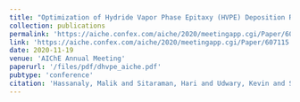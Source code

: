 ```yaml
---
title: "Optimization of Hydride Vapor Phase Epitaxy (HVPE) Deposition Reactor manufacturing III-V Materials using multiple Large-Eddy Simulations (LES)"
collection: publications
permalink: 'https://aiche.confex.com/aiche/2020/meetingapp.cgi/Paper/607115'
link: 'https://aiche.confex.com/aiche/2020/meetingapp.cgi/Paper/607115'
date: 2020-11-19
venue: 'AIChE Annual Meeting'
paperurl: '/files/pdf/dhvpe_aiche.pdf'
pubtype: 'conference'
citation: 'Hassanaly, Malik and Sitaraman, Hari and Udwary, Kevin and Schulte, Kevin L. and Splawn, Heather and Ptak, Aaron and Simon (2020). &quot; Optimization of Hydride Vapor Phase Epitaxy (HVPE) Deposition Reactor Manufacturing III-V Materials Using Multiple Large-Eddy Simulations (LES).&quot; <i>AIChE Annual Meeting</i>.'
---
```

